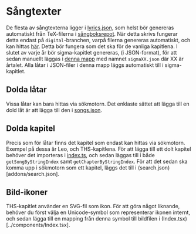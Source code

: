 # Sångtexter
De flesta av sångtexterna ligger i [lyrics.json](lyrics.json), som helst bör genereras automatiskt från TeX-filerna i [sångboksrepot](https://github.com/Fysiksektionen/Sangbok). När detta skrivs fungerar detta endast på `digital`-branchen, varpå filerna genereras automatiskt, och kan hittas [här](https://github.com/Fysiksektionen/Sangbok/actions/workflows/json-parse.yml). Detta bör fungera som det ska för de vanliga kapitlena. I slutet av varje år bör sigma-kapitlet genereras, (i JSON-format), för att sedan manuellt läggas i [denna mapp](https://github.com/Fysiksektionen/Sangbok/tree/digital/parser/inject/15) med namnet `sigmaXX.json` där XX är årtalet. Alla låtar i JSON-filer i denna mapp läggs automatiskt till i sigma-kapitlet.

## Dolda låtar
Vissa låtar kan bara hittas via sökmotorn. Det enklaste sättet att lägga till en dold låt är att lägga till den i [songs.json](addons/songs.json).

## Dolda kapitel
Precis som för låtar finns det kapitel som endast kan hittas via sökmotorn. Exempel på dessa är Leo, och THS-kapitlena. För att lägga till ett dolt kapitel behöver det importeras i [index.ts](index.ts), och sedan läggas till i både `getSongByStringIndex` samt `getChapterByStringIndex`. För att det sedan ska komma upp i sökmotorn som ett kapitel, läggs det till i (search.json)[addons/search.json].

## Bild-ikoner
THS-kapitlet använder en SVG-fil som ikon. För att göra något liknande, behöver du först välja en Unicode-symbol som representerar ikonen internt, och sedan lägga till en mapping från denna symbol till bildfilen i (Index.tsx)[../components/Index.tsx].